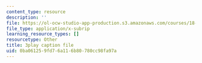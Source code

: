 ```yaml
---
content_type: resource
description: ''
file: https://ol-ocw-studio-app-production.s3.amazonaws.com/courses/18-01sc-single-variable-calculus-fall-2010/0ba061259fd76a116b80780cc98fa97a_TpWQlKHPyJ4.srt
file_type: application/x-subrip
learning_resource_types: []
resourcetype: Other
title: 3play caption file
uid: 0ba06125-9fd7-6a11-6b80-780cc98fa97a
---
```

